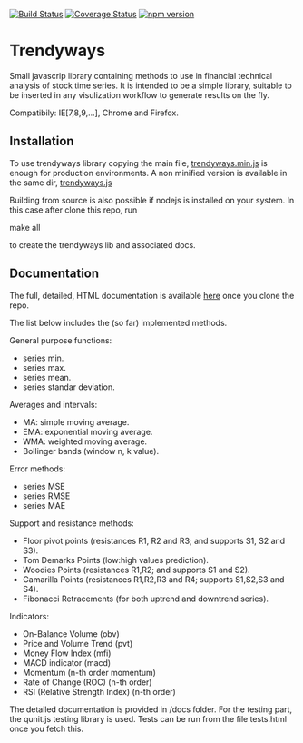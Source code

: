 [![Build Status](https://travis-ci.org/figurebelow/trendyways.svg?branch=master)](https://travis-ci.org/figurebelow/trendyways)
[![Coverage Status](https://coveralls.io/repos/github/figurebelow/trendyways/badge.svg?branch=master)](https://coveralls.io/github/figurebelow/trendyways?branch=master)
[![npm version](https://badge.fury.io/js/trendyways.svg)](https://badge.fury.io/js/trendyways)

Trendyways
==========

Small javascrip library containing methods to use in financial technical analysis of stock time series.
It is intended to be a simple library, suitable to be inserted in any visulization workflow to generate results on the fly.

Compatibily: IE[7,8,9,...], Chrome and Firefox.

Installation
-------------
To use trendyways library copying the main file, [trendyways.min.js](https://github.com/figurebelow/trendyways/blob/master/trendyways.min.js) is enough for production environments. A non minified version is available in the same dir,    [trendyways.js](https://github.com/figurebelow/trendyways/blob/master/trendyways.js)

Building from source is also possible if nodejs is installed on your system. In this case after clone this repo, run 
 
  make all

to create the trendyways lib and associated docs.

Documentation
-------------
The full, detailed, HTML documentation is available [here](https://github.com/figurebelow/trendyways/blob/master/docs/index.html) once you clone the repo.


The list below includes the (so far) implemented methods.

General purpose functions:
 
* series min.
* series max.
* series mean.
* series standar deviation.

Averages and intervals:
* MA: simple moving average.
* EMA: exponential moving average.
* WMA: weighted moving average.
* Bollinger bands (window n, k value).

Error methods:
* series MSE
* series RMSE
* series MAE

Support and resistance methods:
* Floor pivot points (resistances R1, R2 and R3; and supports S1, S2 and S3).
* Tom Demarks Points (low:high values prediction).
* Woodies Points (resistances R1,R2; and supports S1 and S2).
* Camarilla Points (resistances R1,R2,R3 and R4; supports S1,S2,S3 and S4).
* Fibonacci Retracements (for both uptrend and downtrend series).

Indicators:
* On-Balance Volume (obv)
* Price and Volume Trend (pvt)
* Money Flow Index (mfi)
* MACD indicator (macd)
* Momentum (n-th order momentum)
* Rate of Change (ROC) (n-th order)
* RSI (Relative Strength Index) (n-th order)

The detailed documentation is provided in /docs folder.
For the testing part, the qunit.js testing library is used.
Tests can be run from the file tests.html once you fetch this.
